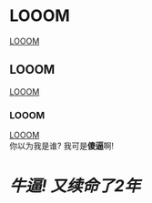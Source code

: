 # LOOOM
[LOOOM](https://xmexg.github.io/xmexg/)
## LOOOM
[LOOOM](https://xmexg.github.io/xmexg/)
### LOOOM
[LOOOM](https://xmexg.github.io/xmexg/)  
你以为我是谁? 我可是**傻逼**啊!

#  ***牛逼! 又续命了2年*** 

